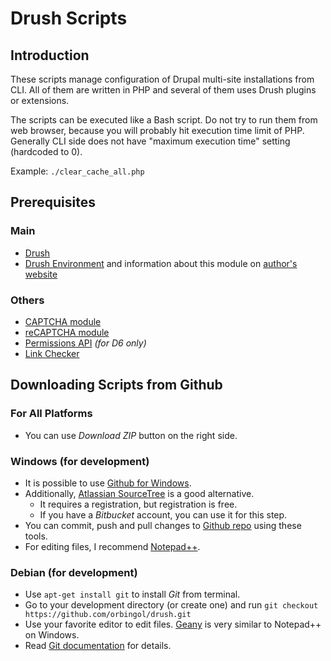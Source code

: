# Drush Scripts #

## Introduction ##

These scripts manage configuration of Drupal multi-site installations from CLI. All of them are written in PHP and several of them uses Drush plugins or extensions.

The scripts can be executed like a Bash script. Do not try to run them from web browser, because you will probably hit execution time limit of PHP. Generally CLI side does not have "maximum execution time" setting (hardcoded to 0).

Example: `./clear_cache_all.php`

## Prerequisites ##

### Main ###

* [Drush](https://drupal.org/project/drush)
* [Drush Environment](https://drupal.org/sandbox/bleen18/1696714) and information about this module on [author's website](http://bleen.net/blog/maintaining-different-settings-different-environments-drush)

### Others ###

* [CAPTCHA module](https://drupal.org/project/captcha)
* [reCAPTCHA module](https://drupal.org/project/recaptcha)
* [Permissions API](https://drupal.org/project/permissions_api) _(for D6 only)_
* [Link Checker](https://drupal.org/project/linkchecker)

## Downloading Scripts from Github ##

### For All Platforms ##

* You can use *Download ZIP* button on the right side.

### Windows (for development) ###

* It is possible to use [Github for Windows](http://windows.github.com).
* Additionally, [Atlassian SourceTree](http://www.sourcetreeapp.com) is a good alternative.
  * It requires a registration, but registration is free.
  * If you have a *Bitbucket* account, you can use it for this step.
* You can commit, push and pull changes to [Github repo](https://github.com/orbingol/drush) using these tools.
* For editing files, I recommend [Notepad++](http://notepad-plus-plus.org).

### Debian (for development) ###

* Use `apt-get install git` to install *Git* from terminal.
* Go to your development directory (or create one) and run `git checkout https://github.com/orbingol/drush.git`
* Use your favorite editor to edit files. [Geany](http://www.geany.org) is very similar to Notepad++ on Windows.
* Read [Git documentation](http://git-scm.com/documentation) for details.
